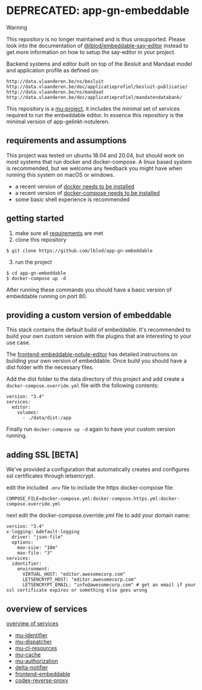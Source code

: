 # DEPRECATED: app-gn-embeddable

> [!WARNING]  
> This repository is no longer maintained and is thus unsupported. 
> Please look into the documentation of [@lblod/embeddable-say-editor](https://github.com/lblod/frontend-embeddable-notule-editor) instead to get more information on how to setup the say-editor in your project.


Backend systems and editor built on top of the Besluit and Mandaat model and application profile as defined on:

    http://data.vlaanderen.be/ns/besluit
    http://data.vlaanderen.be/doc/applicatieprofiel/besluit-publicatie/
    http://data.vlaanderen.be/ns/mandaat
    http://data.vlaanderen.be/doc/applicatieprofiel/mandatendatabank/

This repository is a [mu-project](https://github.com/mu-semtech/mu-project), it includes the minimal set of services required to run the embeddable editor. In essence this repository is the minimal version of app-gelinkt-notuleren.

## requirements and assumptions
This project was tested on ubuntu 18.04 and 20.04, but should work on most systems that run docker and docker-compose. A linux based system is recommended, but we welcome any feedback you might have when running this system on macOS or windows.

 * a recent version of [docker needs to be installed](https://docs.docker.com/get-docker/)
 * a recent version of [docker-compose needs to be installed](https://docs.docker.com/compose/install/)
 * some basic shell experience is recommended
 
## getting started
 
 1. make sure all [requirements](#requirements-and-assumptions) are met
 2. clone this repository
 ```
 $ git clone https://github.com/lblod/app-gn-embeddable
 ```
 3. run the project
 ```
$ cd app-gn-embeddable
$ docker-compose up -d
 ```

After running these commands you should have a basic version of embeddable running on port 80.

## providing a custom version of embeddable
This stack contains the default build of embeddable. It's recommended to build your own custom version with the plugins that are interesting to your use case.

The [frontend-embeddable-notule-editor](https://github.com/lblod/frontend-embeddable-notule-editor#frontend-embeddable-notule-editor) has detailed instructions on building your own version of embeddable. Once build you should have a dist folder with the necessary files. 

Add the dist folder to the data directory of this project and add create a `docker-compose.override.yml` file with the following contents:

```
version: "3.4"
services:
  editor:
    volumes:
      - ./data/dist:/app
```

Finally run `docker-compose up -d` again to have your custom version running.

## adding SSL [BETA]
We've provided a configuration that automatically creates and configures ssl certificates through letsencrypt.

edit the included `.env` file to include the https docker-compose file:
```
COMPOSE_FILE=docker-compose.yml:docker-compose.https.yml:docker-compose.override.yml
```
next edit the docker-compose.override.yml file to add your domain name:

```
version: "3.4"
x-logging: &default-logging
  driver: "json-file"
  options:
    max-size: "10m"
    max-file: "3"
services:
  identifier:
    environment:
      VIRTUAL_HOST: "editor.awesomecorp.com"
      LETSENCRYPT_HOST: "editor.awesomecorp.com"
      LETSENCRYPT_EMAIL: "info@awesomecorp.com" # get an email if your ssl certificate expires or something else goes wrong
```

## overview of services
[overview of services](https://raw.githubusercontent.com/lblod/app-gn-embeddable/master/docs/gn-embeddable-services-overview.svg)

 * [mu-identifier](https://github.com/mu-semtech/mu-identifier)
 * [mu-dispatcher](https://github.com/mu-semtech/mu-dispatcher)
 * [mu-cl-resources](https://github.com/mu-semtech/mu-cl-resources)
 * [mu-cache](https://github.com/mu-semtech/mu-cache)
 * [mu-authorization](https://github.com/mu-semtech/mu-authorization/)
 * [delta-notifier](https://github.com/mu-semtech/delta-notifier/)
 * [frontend-embeddable](https://github.com/lblod/frontend-embeddable-notule-editor)
 * [codex-reverse-proxy](https://github.com/lblod/codex-reverse-proxy-service)
 
